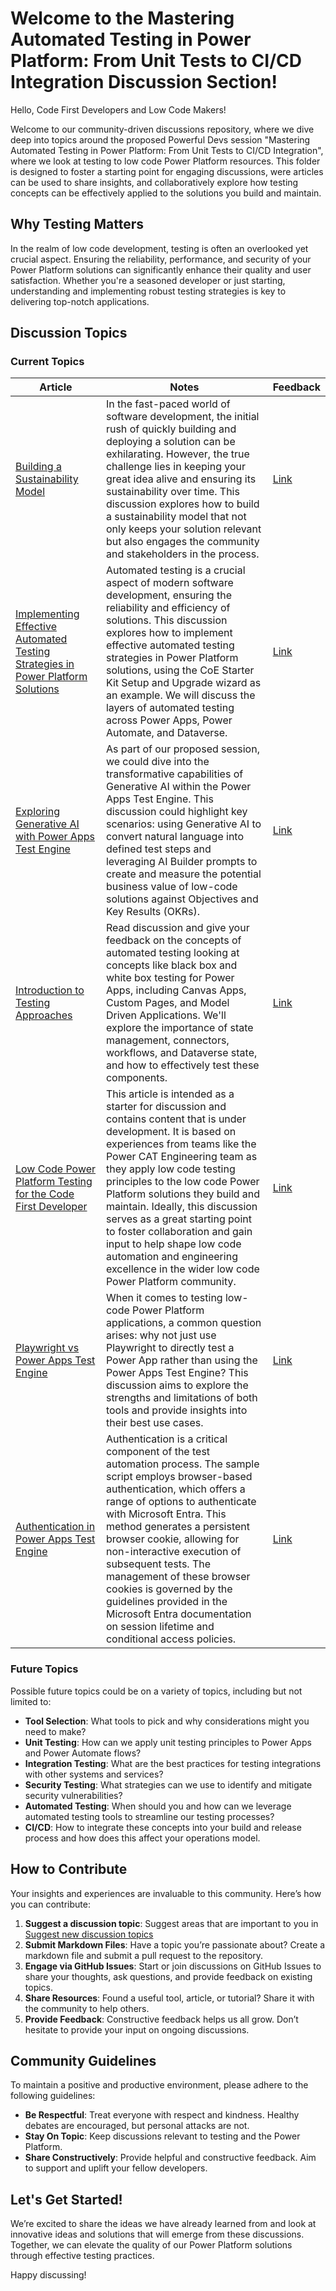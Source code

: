 # Welcome to the Mastering Automated Testing in Power Platform: From Unit Tests to CI/CD Integration Discussion Section!

Hello, Code First Developers and Low Code Makers!

Welcome to our community-driven discussions repository, where we dive deep into topics around the proposed Powerful Devs session "Mastering Automated Testing in Power Platform: From Unit Tests to CI/CD Integration",  where we look at testing to low code Power Platform resources. This folder is designed to foster a starting point for engaging discussions, were articles can be used to share insights, and collaboratively explore how testing concepts can be effectively applied to the solutions you build and maintain.

## Why Testing Matters

In the realm of low code development, testing is often an overlooked yet crucial aspect. Ensuring the reliability, performance, and security of your Power Platform solutions can significantly enhance their quality and user satisfaction. Whether you're a seasoned developer or just starting, understanding and implementing robust testing strategies is key to delivering top-notch applications.

## Discussion Topics

### Current Topics

| Article | Notes | Feedback |
|---------|-------|----------|
[Building a Sustainability Model](https://github.com/Grant-Archibald-MS/powerfuldev-testing/blob/main/discussion/building-a-sustainability-model.md) | In the fast-paced world of software development, the initial rush of quickly building and deploying a solution can be exhilarating. However, the true challenge lies in keeping your great idea alive and ensuring its sustainability over time. This discussion explores how to build a sustainability model that not only keeps your solution relevant but also engages the community and stakeholders in the process. | [Link](https://github.com/Grant-Archibald-MS/powerfuldev-testing/issues/5)
[Implementing Effective Automated Testing Strategies in Power Platform Solutions](https://github.com/Grant-Archibald-MS/powerfuldev-testing/blob/main/discussion/implementing-effective-automated-testing-strategies-in-power-platform-solutions.md) | Automated testing is a crucial aspect of modern software development, ensuring the reliability and efficiency of solutions. This discussion explores how to implement effective automated testing strategies in Power Platform solutions, using the CoE Starter Kit Setup and Upgrade wizard as an example. We will discuss the layers of automated testing across Power Apps, Power Automate, and Dataverse. | [Link](https://github.com/Grant-Archibald-MS/powerfuldev-testing/issues/6)
| [Exploring Generative AI with Power Apps Test Engine](https://github.com/Grant-Archibald-MS/powerfuldev-testing/blob/main/discussion/generative-ai.md) | As part of our proposed session, we could dive into the transformative capabilities of Generative AI within the Power Apps Test Engine. This discussion could highlight key scenarios: using Generative AI to convert natural language into defined test steps and leveraging AI Builder prompts to create and measure the potential business value of low-code solutions against Objectives and Key Results (OKRs). | [Link](https://github.com/Grant-Archibald-MS/powerfuldev-testing/issues/7)
[Introduction to Testing Approaches](https://github.com/Grant-Archibald-MS/powerfuldev-testing/blob/main/discussion/introduction-to-testing-approaches.md) | Read discussion and give your feedback on the concepts of automated testing looking at concepts like black box and white box testing for Power Apps, including Canvas Apps, Custom Pages, and Model Driven Applications. We'll explore the importance of state management, connectors, workflows, and Dataverse state, and how to effectively test these components. | [Link](https://github.com/Grant-Archibald-MS/powerfuldev-testing/issues/4)
[Low Code Power Platform Testing for the Code First Developer](https://github.com/Grant-Archibald-MS/powerfuldev-testing/blob/main/discussion/low-code-testing-for-code-first-developer.md) | This article is intended as a starter for discussion and contains content that is under development. It is based on experiences from teams like the Power CAT Engineering team as they apply low code testing principles to the low code Power Platform solutions they build and maintain. Ideally, this discussion serves as a great starting point to foster collaboration and gain input to help shape low code automation and engineering excellence in the wider low code Power Platform community. | [Link](https://github.com/Grant-Archibald-MS/powerfuldev-testing/issues/2)
[Playwright vs Power Apps Test Engine](https://github.com/Grant-Archibald-MS/powerfuldev-testing/blob/main/discussion/playwright-vs-test-engine.md) | When it comes to testing low-code Power Platform applications, a common question arises: why not just use Playwright to directly test a Power App rather than using the Power Apps Test Engine? This discussion aims to explore the strengths and limitations of both tools and provide insights into their best use cases. | [Link](https://github.com/Grant-Archibald-MS/powerfuldev-testing/issues/1)
| [Authentication in Power Apps Test Engine](https://github.com/Grant-Archibald-MS/powerfuldev-testing/blob/main/discussion/authentication.md) | Authentication is a critical component of the test automation process. The sample script employs browser-based authentication, which offers a range of options to authenticate with Microsoft Entra. This method generates a persistent browser cookie, allowing for non-interactive execution of subsequent tests. The management of these browser cookies is governed by the guidelines provided in the Microsoft Entra documentation on session lifetime and conditional access policies. |[Link](https://github.com/Grant-Archibald-MS/powerfuldev-testing/issues/8)

### Future Topics

Possible future topics could be on a variety of topics, including but not limited to:

- **Tool Selection**: What tools to pick and why considerations might you need to make?
- **Unit Testing**: How can we apply unit testing principles to Power Apps and Power Automate flows?
- **Integration Testing**: What are the best practices for testing integrations with other systems and services?
- **Security Testing**: What strategies can we use to identify and mitigate security vulnerabilities?
- **Automated Testing**: When should you and how can we leverage automated testing tools to streamline our testing processes?
- **CI/CD**: How to integrate these concepts into your build and release process and how does this affect your operations model.

## How to Contribute

Your insights and experiences are invaluable to this community. Here’s how you can contribute:

1. **Suggest a discussion topic**: Suggest areas that are important to you in [Suggest new discussion topics](https://github.com/Grant-Archibald-MS/powerfuldev-testing/issues/3)
2. **Submit Markdown Files**: Have a topic you’re passionate about? Create a markdown file and submit a pull request to the repository.
3. **Engage via GitHub Issues**: Start or join discussions on GitHub Issues to share your thoughts, ask questions, and provide feedback on existing topics.
4. **Share Resources**: Found a useful tool, article, or tutorial? Share it with the community to help others.
5. **Provide Feedback**: Constructive feedback helps us all grow. Don’t hesitate to provide your input on ongoing discussions.

## Community Guidelines

To maintain a positive and productive environment, please adhere to the following guidelines:

- **Be Respectful**: Treat everyone with respect and kindness. Healthy debates are encouraged, but personal attacks are not.
- **Stay On Topic**: Keep discussions relevant to testing and the Power Platform.
- **Share Constructively**: Provide helpful and constructive feedback. Aim to support and uplift your fellow developers.

## Let's Get Started!

We’re excited to share the ideas we have already learned from and look at innovative ideas and solutions that will emerge from these discussions. Together, we can elevate the quality of our Power Platform solutions through effective testing practices.

Happy discussing!